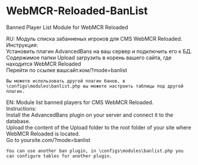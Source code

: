 # WebMCR-Reloaded-BanList
Banned Player List Module for WebMCR Reloaded

RU: Модуль списка забанненых игроков для CMS WebMCR Reloaded.<br/>
    Инструкция:<br/>
    Установить плагин AdvancedBans на ваш сервер и подключить его к БД.<br/>
    Содержимое папки Upload загрузить в корень вашего сайта, где находится WebMCR Reloaded<br/>
    Перейти по ссылке вашсайт.ком/?mode=banlist<br/>
    
    Вы можете использовать другой плагин банов, в \configs\modules\banlist.php вы можете настроить таблицы под другой плагин.
    
EN: Module list banned players for CMS WebMCR Reloaded.<br/>
    Instructions:<br/>
    Install the AdvancedBans plugin on your server and connect it to the database.<br/>
    Upload the content of the Upload folder to the root folder of your site where WebMCR Reloaded is located.<br/>
    Go to yoursite.com/?mode=banlist<br/>
    
    You can use another ban plugin, in \configs\modules\banlist.php you can configure tables for another plugin.
